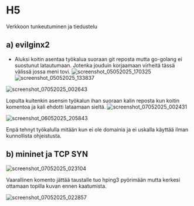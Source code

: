# H5
Verkkoon tunkeutuminen ja tiedustelu

## a) evilginx2
- Aluksi koitin asentaa työkalua suoraan git reposta mutta go-golang ei suostunut latautumaan. Jotenka jouduin korjaamaan virheitä tässä välissä jossa meni tovi.
![screenshot_05052025_170325](https://github.com/user-attachments/assets/de1a6117-ac54-4eb4-a9d3-bc6d7bedbdf4)![screenshot_05052025_133837](https://github.com/user-attachments/assets/2b19c290-a578-47d8-80ee-cd4b2d857d38)

![screenshot_07052025_002643](https://github.com/user-attachments/assets/6ac3d369-e60f-46ad-9628-d69cb640cca0)

Lopulta kuitenkin asensin työkalun ihan suoraan kalin reposta kun koitin komentoa ja kali ehdotti lataamaan sieltä.
![screenshot_07052025_002431](https://github.com/user-attachments/assets/7e2f70bf-414b-4689-a75b-ed78edbefff3)

![screenshot_06052025_205843](https://github.com/user-attachments/assets/6584a7d1-eeab-4eb3-a4fc-5a84cbc58a5a)

Enpä tehnyt työkalulla mitään kun ei ole domainia ja ei uskalla käyttää ilman kunnollista ohjeistusta.

## b) mininet ja TCP SYN
![screenshot_07052025_023104](https://github.com/user-attachments/assets/8ecb3b21-0dee-4d83-b6f8-1ba647796493)

Vaarallinen komento jättää taustalle tuo hping3 pyörimään mutta kerkesi ottamaan topilla kuvan ennen kaatumista.


![screenshot_07052025_022857](https://github.com/user-attachments/assets/d829afe8-6486-46d9-9cb0-cb00a3c15444)

